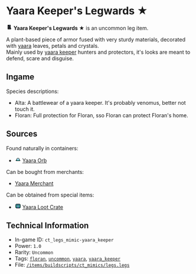 # Yaara Keeper's Legwards ★

<img src="https://raw.githubusercontent.com/Ceterai/Enternia/main/items/armors/alta/tier6/ceterai/legwear/icon.png" alt="Yaara Keeper's Legwards ★ icon" loading="lazy" height="16px" width="auto" /> **Yaara Keeper's Legwards ★** is an uncommon leg item.

A plant-based piece of armor fused with very sturdy materials, decorated with [yaara](https://ceterai.github.io/MyEnternia/Wiki/Tags/Yaara) leaves, petals and crystals.  
Mainly used by [yaara keeper](https://ceterai.github.io/MyEnternia/Wiki/Tags/YaaraKeeper) hunters and protectors, it's looks are meant to defend, scare and disguise.

## Ingame

Species descriptions:

- Alta: A battlewear of a yaara keeper. It's probably venomus, better not touch it.
- Floran: Full protection for Floran, sso Floran can protect Floran's home.

## Sources

Found naturally in containers:

- <img src="https://raw.githubusercontent.com/Ceterai/Enternia/main/objects/biome/alterash/yaara/decorative/orb/icon.png" alt="Yaara Orb icon" loading="lazy" height="16px" width="auto" /> [Yaara Orb](https://ceterai.github.io/MyEnternia/Wiki/YaaraOrb)

Can be bought from merchants:

- [Yaara Merchant](https://ceterai.github.io/MyEnternia/Wiki/YaaraMerchant)

Can be obtained from special items:

- <img src="https://raw.githubusercontent.com/Ceterai/Enternia/main/items/active/alta/loot/biome/ct_yaara_loot.png" alt="Yaara Loot Crate icon" loading="lazy" height="16px" width="auto" /> [Yaara Loot Crate](https://ceterai.github.io/MyEnternia/Wiki/YaaraLootCrate)

## Technical Information

- In-game ID: `ct_legs_mimic-yaara_keeper`
- Power: `1.0`
- Rarity: `Uncommon`
- Tags: [`floran`](https://ceterai.github.io/MyEnternia/Wiki/Tags/Floran), [`uncommon`](https://ceterai.github.io/MyEnternia/Wiki/Tags/Uncommon), [`yaara`](https://ceterai.github.io/MyEnternia/Wiki/Tags/Yaara), [`yaara_keeper`](https://ceterai.github.io/MyEnternia/Wiki/Tags/YaaraKeeper)
- File: [`/items/buildscripts/ct_mimics/legs.legs`](https://github.com/Ceterai/Enternia/blob/main/items/buildscripts/ct_mimics/legs.legs)
